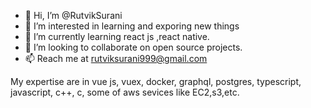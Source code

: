 - 👋 Hi, I’m @RutvikSurani
- 👀 I’m interested in learning and exporing new things
- 🌱 I’m currently learning react js ,react native.
- 💞️ I’m looking to collaborate on  open source projects.
- 📫 Reach me at rutviksurani999@gmail.com

My expertise are in  vue js, vuex, docker, graphql, postgres, typescript, javascript, c++, c, some of aws sevices like EC2,s3,etc.
